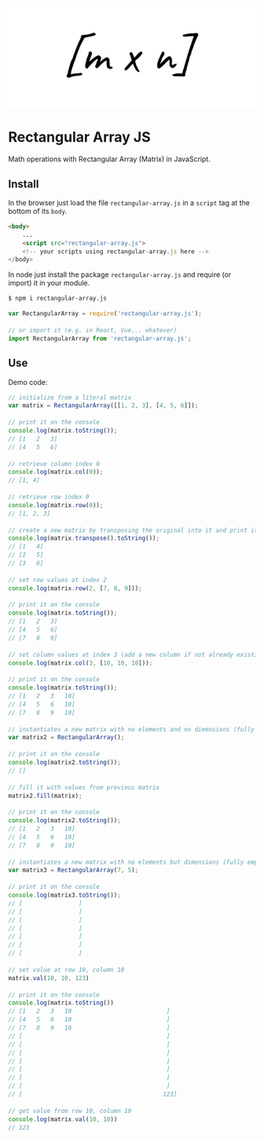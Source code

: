 ![alt Rectangular Array JS](rectangular-array.js.png)

# Rectangular Array JS

Math operations with Rectangular Array (Matrix) in JavaScript.

## Install

In the browser just load the file `rectangular-array.js` in a `script` tag at the bottom of its `body`.

```html
<body>
    ...
    <script src="rectangular-array.js">
    <!-- your scripts using rectangular-array.js here -->
</body>
```

In node just install the package `rectangular-array.js` and require (or import) it in your module.

```sh
$ npm i rectangular-array.js
```

```js
var RectangularArray = require('rectangular-array.js');

// or import it (e.g. in React, Vue... whatever)
import RectangularArray from 'rectangular-array.js';
```

## Use

Demo code:

```js
// initialize from a literal matrix
var matrix = RectangularArray([[1, 2, 3], [4, 5, 6]]);

// print it on the console
console.log(matrix.toString());
// [1	2	3]
// [4	5	6]

// retrieve column index 0
console.log(matrix.col(0));
// [1, 4]

// retrieve row index 0
console.log(matrix.row(0));
// [1, 2, 3]

// create a new matrix by transposing the original into it and print it on the console
console.log(matrix.transpose().toString());
// [1	4]
// [2	5]
// [3	6]

// set row values at index 2
console.log(matrix.row(2, [7, 8, 9]));

// print it on the console
console.log(matrix.toString());
// [1	2	3]
// [4	5	6]
// [7	8	9]

// set column values at index 3 (add a new column if not already existing)
console.log(matrix.col(3, [10, 10, 10]));

// print it on the console
console.log(matrix.toString());
// [1	2	3	10]
// [4	5	6	10]
// [7	8	9	10]

// instantiates a new matrix with no elements and no dimensions (fully empty)
var matrix2 = RectangularArray();

// print it on the console
console.log(matrix2.toString());
// []

// fill it with values from previous matrix
matrix2.fill(matrix);

// print it on the console
console.log(matrix2.toString());
// [1	2	3	10]
// [4	5	6	10]
// [7	8	9	10]

// instantiates a new matrix with no elements but dimensions (fully empty too)
var matrix3 = RectangularArray(7, 5);

// print it on the console
console.log(matrix3.toString());
// [				]
// [				]
// [				]
// [				]
// [				]
// [				]
// [				]

// set value at row 10, column 10
matrix.val(10, 10, 123)

// print it on the console
console.log(matrix.toString())
// [1	2	3	10	 	 	 	 	 	 	 ]
// [4	5	6	10	 	 	 	 	 	 	 ]
// [7	8	9	10	 	 	 	 	 	 	 ]
// [ 	 	 	 	 	 	 	 	 	 	 ]
// [ 	 	 	 	 	 	 	 	 	 	 ]
// [ 	 	 	 	 	 	 	 	 	 	 ]
// [ 	 	 	 	 	 	 	 	 	 	 ]
// [ 	 	 	 	 	 	 	 	 	 	 ]
// [ 	 	 	 	 	 	 	 	 	 	 ]
// [ 	 	 	 	 	 	 	 	 	 	 ]
// [ 	 	 	 	 	 	 	 	 	 	123]

// get value from row 10, column 10
console.log(matrix.val(10, 10))
// 123
```